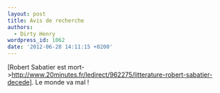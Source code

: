 ```yaml
---
layout: post
title: Avis de recherche
authors:
  - Dirty Henry
wordpress_id: 1062
date: '2012-06-28 14:11:15 +0200'
---
```

[Robert Sabatier est mort->http://www.20minutes.fr/ledirect/962275/litterature-robert-sabatier-decede]. Le monde va mal !
